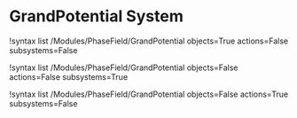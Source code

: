 <!-- MOOSE Documentation Stub: Remove this when content is added. -->

# GrandPotential System

!syntax list /Modules/PhaseField/GrandPotential objects=True actions=False subsystems=False

!syntax list /Modules/PhaseField/GrandPotential objects=False actions=False subsystems=True

!syntax list /Modules/PhaseField/GrandPotential objects=False actions=True subsystems=False

